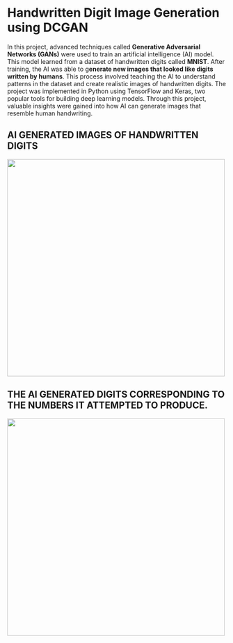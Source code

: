 # Handwritten Digit Image Generation using DCGAN
In this project, advanced techniques called **Generative Adversarial Networks (GANs)** were used to train an artificial intelligence (AI) model. This model learned from a dataset of handwritten digits called **MNIST**. After training, the AI was able to g**enerate new images that looked like digits written by humans**. This process involved teaching the AI to understand patterns in the dataset and create realistic images of handwritten digits. The project was implemented in Python using TensorFlow and Keras, two popular tools for building deep learning models. Through this project, valuable insights were gained into how AI can generate images that resemble human handwriting.


## AI GENERATED IMAGES OF HANDWRITTEN DIGITS
<img src="https://github.com/radhikaa-gupta/Handwritten-Digit-Image-Generation---DCGAN/assets/123308047/0c520d2d-a195-4e66-98b7-832461e103cd" width="500">




## THE AI GENERATED DIGITS CORRESPONDING TO THE NUMBERS IT ATTEMPTED TO PRODUCE.
<img src="https://github.com/radhikaa-gupta/Handwritten-Digit-Image-Generation---DCGAN/assets/123308047/e427ac8e-5fc6-4450-acbf-cb4ae025dcf3" width="500">


